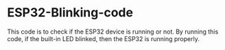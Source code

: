 # ESP32-Blinking-code
This code is to check if the ESP32 device is running or not. By running this code, if the built-in LED blinked, then the ESP32 is running properly.
